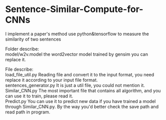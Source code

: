 # Sentence-Similar-Compute-for-CNNs
I implement a paper's method use python&amp;tensorflow to measure the similarity of two sentences  
  
Folder describe:  
 model/w2v.model the word2vector model trained by gensim you can replace it.  
   
File describe:  
load_file_util.py Reading file and convert it to the input format, you need replace it according to your input file format.  
sentences_generator.py It is just a util file, you could not mention it.  
Similar_CNN.py The most important file that contains all algorithm, and you can use it to train, please read it.  
Predict.py You can use it to predict new data if you have trained a model through Similar_CNN.py. By the way you'd better check the save path and read path in program.  
